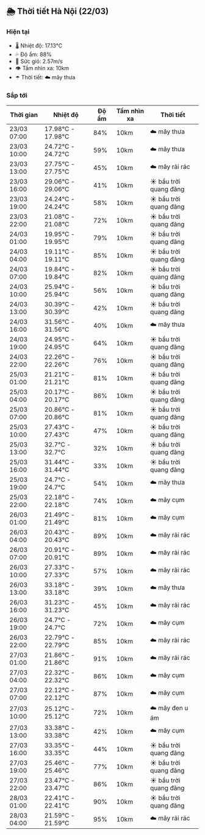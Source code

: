 ## 🌦️ Thời tiết Hà Nội (22/03)

### Hiện tại

- 🌡️ Nhiệt độ: 17.13℃
- 💦 Độ ẩm: 88%
- 💨 Sức gió: 2.57m/s
- 👁️ Tầm nhìn xa: 10km
- ☂️ Thời tiết: ☁️ mây thưa

### Sắp tới

| Thời gian | Nhiệt độ | Độ ẩm | Tầm nhìn xa | Thời tiết |
| --- | --- | --- | --- | --- |
| 23/03 07:00 | 17.98℃ - 17.98℃ | 84% | 10km | ☁️ mây thưa |
| 23/03 10:00 | 24.72℃ - 24.72℃ | 59% | 10km | ☁️ mây thưa |
| 23/03 13:00 | 27.75℃ - 27.75℃ | 45% | 10km | ☁️ mây rải rác |
| 23/03 16:00 | 29.06℃ - 29.06℃ | 41% | 10km | ☀️ bầu trời quang đãng |
| 23/03 19:00 | 24.24℃ - 24.24℃ | 58% | 10km | ☀️ bầu trời quang đãng |
| 23/03 22:00 | 21.08℃ - 21.08℃ | 72% | 10km | ☀️ bầu trời quang đãng |
| 24/03 01:00 | 19.95℃ - 19.95℃ | 79% | 10km | ☀️ bầu trời quang đãng |
| 24/03 04:00 | 19.11℃ - 19.11℃ | 85% | 10km | ☀️ bầu trời quang đãng |
| 24/03 07:00 | 19.84℃ - 19.84℃ | 82% | 10km | ☀️ bầu trời quang đãng |
| 24/03 10:00 | 25.94℃ - 25.94℃ | 56% | 10km | ☀️ bầu trời quang đãng |
| 24/03 13:00 | 30.39℃ - 30.39℃ | 42% | 10km | ☀️ bầu trời quang đãng |
| 24/03 16:00 | 31.56℃ - 31.56℃ | 40% | 10km | ☁️ mây thưa |
| 24/03 19:00 | 24.95℃ - 24.95℃ | 64% | 10km | ☀️ bầu trời quang đãng |
| 24/03 22:00 | 22.26℃ - 22.26℃ | 76% | 10km | ☀️ bầu trời quang đãng |
| 25/03 01:00 | 21.21℃ - 21.21℃ | 81% | 10km | ☀️ bầu trời quang đãng |
| 25/03 04:00 | 20.17℃ - 20.17℃ | 86% | 10km | ☀️ bầu trời quang đãng |
| 25/03 07:00 | 20.86℃ - 20.86℃ | 81% | 10km | ☀️ bầu trời quang đãng |
| 25/03 10:00 | 27.43℃ - 27.43℃ | 47% | 10km | ☀️ bầu trời quang đãng |
| 25/03 13:00 | 32.7℃ - 32.7℃ | 32% | 10km | ☀️ bầu trời quang đãng |
| 25/03 16:00 | 31.44℃ - 31.44℃ | 33% | 10km | ☀️ bầu trời quang đãng |
| 25/03 19:00 | 24.7℃ - 24.7℃ | 54% | 10km | ☁️ mây thưa |
| 25/03 22:00 | 22.18℃ - 22.18℃ | 74% | 10km | ☁️ mây cụm |
| 26/03 01:00 | 21.49℃ - 21.49℃ | 81% | 10km | ☁️ mây cụm |
| 26/03 04:00 | 20.43℃ - 20.43℃ | 89% | 10km | ☁️ mây rải rác |
| 26/03 07:00 | 20.91℃ - 20.91℃ | 89% | 10km | ☁️ mây rải rác |
| 26/03 10:00 | 27.33℃ - 27.33℃ | 57% | 10km | ☁️ mây rải rác |
| 26/03 13:00 | 33.18℃ - 33.18℃ | 39% | 10km | ☁️ mây thưa |
| 26/03 16:00 | 31.23℃ - 31.23℃ | 45% | 10km | ☁️ mây rải rác |
| 26/03 19:00 | 24.7℃ - 24.7℃ | 72% | 10km | ☁️ mây cụm |
| 26/03 22:00 | 22.79℃ - 22.79℃ | 85% | 10km | ☁️ mây rải rác |
| 27/03 01:00 | 21.86℃ - 21.86℃ | 91% | 10km | ☁️ mây rải rác |
| 27/03 04:00 | 22.32℃ - 22.32℃ | 86% | 10km | ☁️ mây cụm |
| 27/03 07:00 | 22.12℃ - 22.12℃ | 87% | 10km | ☁️ mây cụm |
| 27/03 10:00 | 25.12℃ - 25.12℃ | 72% | 10km | ☁️ mây đen u ám |
| 27/03 13:00 | 33.38℃ - 33.38℃ | 42% | 10km | ☁️ mây cụm |
| 27/03 16:00 | 33.35℃ - 33.35℃ | 44% | 10km | ☀️ bầu trời quang đãng |
| 27/03 19:00 | 25.46℃ - 25.46℃ | 77% | 10km | ☀️ bầu trời quang đãng |
| 27/03 22:00 | 23.47℃ - 23.47℃ | 86% | 10km | ☀️ bầu trời quang đãng |
| 28/03 01:00 | 22.41℃ - 22.41℃ | 90% | 10km | ☀️ bầu trời quang đãng |
| 28/03 04:00 | 21.59℃ - 21.59℃ | 95% | 10km | ☁️ mây rải rác |
